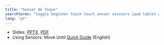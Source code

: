 ```yaml
---
title: "Sensor de Toque"
searchterms: "toggle beginner touch touch_sensor sesnsors ipad tablet android programming_app app wait_block motor_on sensor_de_toque"
lang: "pt"
---
```

 <ul>
 <li class="ng-binding">Slides:
 <a href="translations/pt-br/beginner/Touch.pptx">PPTX</a>,
 <a href="translations/pt-br/beginner/Touch.pdf">PDF</a>
 </li>
 <li>Using Sensors: Move Until <a href="translations/en-us/guides//MoveUntil.pdf">Quick Guide</a> (English)
 </li>
 </ul>
